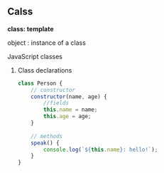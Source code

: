 ## Calss



**class: template**

object : instance of a class

JavaScript classes



1. Class declarations

   ```javascript
   class Person {
       // constructor
       constructor(name, age) {
           //fields
           this.name = name;
           this.age = age;
       }
       
       // methods
       speak() {
           console.log(`${this.name}: hello!`);
       }
   }
   ```

   